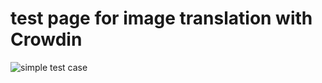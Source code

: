 # test page for image translation with Crowdin

![simple test case](../images/ThisIsASimpleTestCase4ImageTranslation.png)
